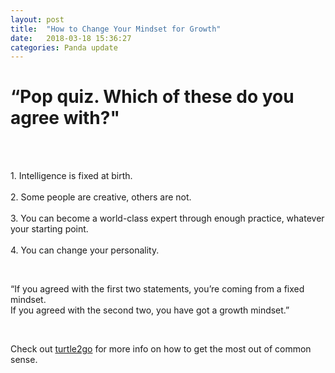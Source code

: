 ```yaml
---
layout: post
title:  "How to Change Your Mindset for Growth"
date:   2018-03-18 15:36:27
categories: Panda update
---
```


<h1> “Pop quiz. Which of these do you agree with?" </h1>
<br><br>
<p>
1. Intelligence is fixed at birth.<br><br>
2. Some people are creative, others are not. <br><br>
3. You can become a world-class expert through enough practice, whatever your starting point. <br><br>
4. You can change your personality.
</p>
<br>
<p>
“If you agreed with the first two statements, you’re coming from a fixed mindset.<br>
If you agreed with the second two, you have got a growth mindset.”   <br>
</p>
<br>

Check out [turtle2go] for more info on how to get the most out of common sense. <br>

[turtle2go]:      https://turtle2go.github.io
